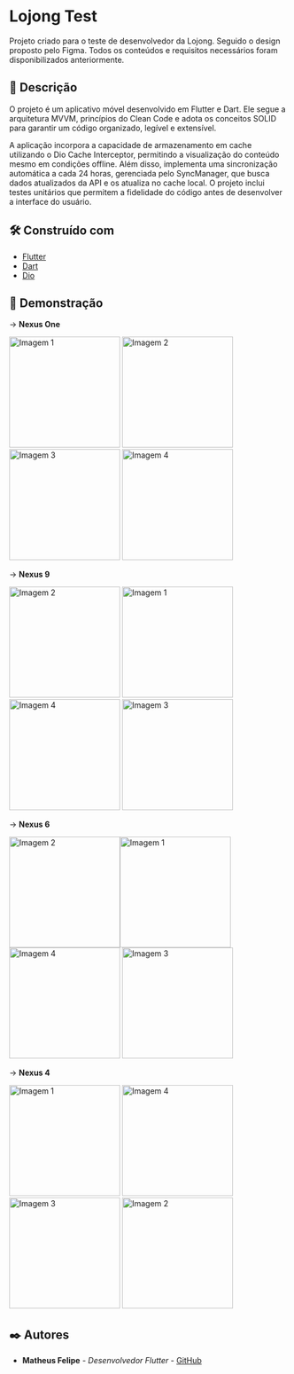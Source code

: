 # Lojong Test

Projeto criado para o teste de desenvolvedor da Lojong. Seguido o design proposto pelo Figma. Todos os conteúdos e requisitos necessários foram disponibilizados anteriormente.
## 🚀 Descrição

O projeto é um aplicativo móvel desenvolvido em Flutter e Dart. Ele segue a arquitetura MVVM, princípios do Clean Code e adota os conceitos SOLID para garantir um código organizado, legível e extensível.

A aplicação incorpora a capacidade de armazenamento em cache utilizando o Dio Cache Interceptor, permitindo a visualização do conteúdo mesmo em condições offline. Além disso, implementa uma sincronização automática a cada 24 horas, gerenciada pelo SyncManager, que busca dados atualizados da API e os atualiza no cache local. O projeto inclui  testes unitários que permitem a fidelidade do código antes de desenvolver a interface do usuário.

## 🛠️ Construído com

* [Flutter](http://www.dropwizard.io/1.0.2/docs/](https://flutter.dev))
* [Dart](https://maven.apache.org/](https://dart.dev))
* [Dio](https://rometools.github.io/rome/](https://pub.dev/packages/dio))

## 📱 Demonstração

-> **Nexus One**

<img src="https://github.com/mmatheusfas/lojong-test/assets/110565991/ef439049-78a8-43da-a4bf-5d6f405f6e14" alt="Imagem 1" width="200"/> <img src="https://github.com/mmatheusfas/lojong-test/assets/110565991/f7d617de-cae5-43c2-9e05-5ddc9abfadd2" alt="Imagem 2" width="200"/> <img src="https://github.com/mmatheusfas/lojong-test/assets/110565991/ebb841aa-9898-4b2a-a0d0-ab4b010977e7" alt="Imagem 3" width="200"/> <img src="https://github.com/mmatheusfas/lojong-test/assets/110565991/1f5013fa-8dd3-497c-b36f-ef40affde8b8" alt="Imagem 4" width="200"/><br>

-> **Nexus 9**

<img src="https://github.com/mmatheusfas/lojong-test/assets/110565991/ffec7822-7bd7-40d7-9bcd-91c0fd02ae3c" alt="Imagem 2" width="200"/> <img src="https://github.com/mmatheusfas/lojong-test/assets/110565991/021f6d6e-1534-4875-98bf-7eb4024283ac" alt="Imagem 1" width="200"/> <img src="https://github.com/mmatheusfas/lojong-test/assets/110565991/27acf906-a4fc-4e2c-889f-fc6eb54145a8" alt="Imagem 4" width="200"/> <img src="https://github.com/mmatheusfas/lojong-test/assets/110565991/65aac5f0-7e2d-4149-be1f-aa1b91f7bb39" alt="Imagem 3" width="200"/> <br>

-> **Nexus 6**

 <img src="https://github.com/mmatheusfas/lojong-test/assets/110565991/01f2106c-ceca-4eab-8ee2-0dc7b09c0181" alt="Imagem 2" width="200"/><img src="https://github.com/mmatheusfas/lojong-test/assets/110565991/39e554ca-95e2-441e-b80c-63f4f86f4e10" alt="Imagem 1" width="200"/> <img src="https://github.com/mmatheusfas/lojong-test/assets/110565991/2788738a-d7ba-4b32-bb10-e7159260fa27" alt="Imagem 4" width="200"/> <img src="https://github.com/mmatheusfas/lojong-test/assets/110565991/7f3752d6-58da-44c7-a281-38ec7abed964" alt="Imagem 3" width="200"/> <br>

-> **Nexus 4**

<img src="https://github.com/mmatheusfas/lojong-test/assets/110565991/19ebd47f-743d-48b7-b301-20d6ba2f6a27" alt="Imagem 1" width="200"/> <img src="https://github.com/mmatheusfas/lojong-test/assets/110565991/fbd50fcd-4998-44ec-b8a6-2bd1b5f0be67" alt="Imagem 4" width="200"/> <img src="https://github.com/mmatheusfas/lojong-test/assets/110565991/c10bd290-cca4-4ac8-b2eb-73e0550272b7" alt="Imagem 3" width="200"/> <img src="https://github.com/mmatheusfas/lojong-test/assets/110565991/98e9ecf9-1fd5-40ce-acac-fdf76b32503c" alt="Imagem 2" width="200"/> <br>

## ✒️ Autores

* **Matheus Felipe** - *Desenvolvedor Flutter* - [GitHub](https://github.com/linkParaPerfil](https://www.linkedin.com/in/matheus-felipe-477216208/))

